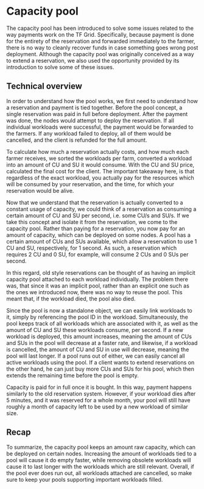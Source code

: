# Capacity pool

The capacity pool has been introduced to solve some issues related to the way
payments work on the TF Grid. Specifically, because payment is done for the
entirety of the reservation and forwarded immediately to the farmer, there is no
way to cleanly recover funds in case something goes wrong post deployment. Although
the capacity pool was originally conceived as a way to extend a reservation, we
also used the opportunity provided by its introduction to solve some of these issues.

## Technical overview

In order to understand how the pool works, we first need to understand how a
reservation and payment is tied together. Before the pool concept, a single
reservation was paid in full before deployment. After the payment was done, the
nodes would attempt to deploy the reservation. If all individual workloads were
successful, the payment would be forwarded to the farmers. If any workload failed
to deploy, all of them would be cancelled, and the client is refunded for the full
amount.

To calculate how much a reservation actually costs, and how much each farmer
receives, we sorted the workloads per farm, converted a workload into an amount
of CU and SU it would consume. With the CU and SU price, calculated the final
cost for the client. The important takeaway here, is that regardless of the exact
workload, you actually pay for the resources which will be consumed by your reservation,
and the time, for which your reservation would be alive.

Now that we understand that the reservation is actually converted to a constant
usage of capacity, we could think of a reservation as consuming a certain amount
of CU and SU per second, i.e. some CU/s and SU/s. If we take this concept and isolate
it from the reservation, we come to the capacity pool. Rather than paying for a
reservation, you now pay for an amount of capacity, which can be deployed on some
nodes. A pool has a certain amount of CUs and SUs available, which allow a reservation
to use 1 CU and SU, respectively, for 1 second. As such, a reservation which
requires 2 CU and 0 SU, for example, will consume 2 CUs and 0 SUs per second.

In this regard, old style reservations can be thought of as having an implicit
capacity pool attached to each workload individually. The problem there was, that
since it was an implicit pool, rather than an explicit one such as the ones we
introduced now, there was no way to reuse the pool. This meant that, if the workload
died, the pool also died.

Since the pool is now a standalone object, we can easily link workloads to it,
simply by referencing the pool ID in the workload. Simultaneously, the pool keeps
track of all workloads which are associated with it, as well as the amount of CU
and SU these workloads consume, per second. If a new workload is deployed, this amount
increases, meaning the amount of CUs and SUs in the pool will decrease at a faster
rate, and likewise, if a workload is cancelled, the amount of CU and SU in use
will decrease, meaning the pool will last longer. If a pool runs out of either,
we can easily cancel all active workloads using the pool. If a client wants
to extend reservations on the other hand, he can just buy more CUs and SUs for his
pool, which then extends the remaining time before the pool is empty.

Capacity is paid for in full once it is bought. In this way, payment happens
similarly to the old reservation system. However, if your workload dies after 5
minutes, and it was reserved for a whole month, your pool will still have roughly
a month of capacity left to be used by a new workload of similar size.

## Recap

To summarize, the capacity pool keeps an amount raw capacity, which can be deployed
on certain nodes. Increasing the amount of workloads tied to a pool will cause
it do empty faster, while removing obsolete workloads will cause it to last longer
with the workloads which are still relevant. Overall, if the pool ever does run
out, all workloads attached are cancelled, so make sure to keep your pools supporting
important workloads filled.
